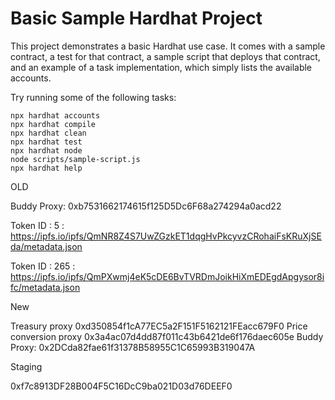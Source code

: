 # Basic Sample Hardhat Project

This project demonstrates a basic Hardhat use case. It comes with a sample contract, a test for that contract, a sample script that deploys that contract, and an example of a task implementation, which simply lists the available accounts.

Try running some of the following tasks:

```shell
npx hardhat accounts
npx hardhat compile
npx hardhat clean
npx hardhat test
npx hardhat node
node scripts/sample-script.js
npx hardhat help
```
OLD

Buddy Proxy: 0xb7531662174615f125D5Dc6F68a274294a0acd22

Token ID : 5 : https://ipfs.io/ipfs/QmNR8Z4S7UwZGzkET1dqgHvPkcyvzCRohaiFsKRuXjSEda/metadata.json

Token ID : 265 : https://ipfs.io/ipfs/QmPXwmj4eK5cDE6BvTVRDmJoikHiXmEDEgdApgysor8ifc/metadata.json

New 

Treasury proxy 0xd350854f1cA77EC5a2F151F5162121FEacc679F0
Price conversion proxy 0x3a4ac07d4dd87f011c43b6421de6f176daec605e
Buddy Proxy: 0x2DCda82fae61f31378B58955C1C65993B319047A


Staging

0xf7c8913DF28B004F5C16DcC9ba021D03d76DEEF0